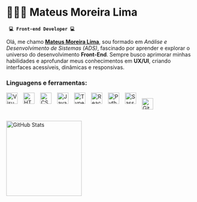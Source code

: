 # 🧑🏻‍💻 Mateus Moreira Lima

**` 💻 Front-end Developer 💻`**

Olá, me chamo **[Mateus Moreira Lima](https://www.linkedin.com/in/mateus-lima-036790184/)**, sou formado em _Análise e Desenvolvimento de Sistemas (ADS)_, fascinado por aprender e explorar o universo do desenvolvimento **Front-End**. Sempre busco aprimorar minhas habilidades e aprofundar meus conhecimentos em **UX/UI**, criando interfaces acessíveis, dinâmicas e responsivas.

### Linguagens e ferramentas:

<img
align="left"
alt="Visual Studio Code"
title="Visual Studio Code"
width="30px"
src="https://cdn.jsdelivr.net/gh/devicons/devicon/icons/vscode/vscode-original.svg"
style="padding-right:12px;"
/>

<img
align="left"
alt="HTML5"
title="HTML5"
width="30px"
src="https://cdn.jsdelivr.net/gh/devicons/devicon/icons/html5/html5-original.svg"
style="padding-right:12px;"
/>

<img
align="left"
alt="CSS3"
title="CSS3"
width="30px"
src="https://cdn.jsdelivr.net/gh/devicons/devicon/icons/css3/css3-original.svg"
style="padding-right:12px;"
/>

<img
align="left"
alt="JavaScript"
title="JavaScript"
width="30px"
src="https://cdn.jsdelivr.net/gh/devicons/devicon/icons/javascript/javascript-original.svg"
style="padding-right:12px;"
/>

<img
align="left"
alt="TypeScript"
title="TypeScript"
width="30px"
src="https://cdn.jsdelivr.net/gh/devicons/devicon/icons/typescript/typescript-original.svg"
style="padding-right:12px;"
/>

<img
align="left"
alt="React"
title="React"
width="30px"
src="https://cdn.jsdelivr.net/gh/devicons/devicon/icons/react/react-original.svg"
style="padding-right:12px;" 
/>


<img
align="left"
alt="Python"
title="Python"
width="30px"
src="https://cdn.jsdelivr.net/gh/devicons/devicon@latest/icons/python/python-original.svg"
style="padding-right:12px;" 
/>
          

<img
align="left"
alt="Sass"
title="Sass"
width="30px"
src="https://cdn.jsdelivr.net/gh/devicons/devicon/icons/sass/sass-original.svg"
style="padding-right:12px;"
/>

<img
align="left"
alt="Git"
title="Git"
width="30px"
src="https://cdn.jsdelivr.net/gh/devicons/devicon/icons/git/git-original.svg"
style="padding-right:12px;
margin-block-start:15px;"
/>

<img 
      align="left" 
      alt="GitHub Stats" 
      height="200" 
      src="https://github-readme-stats.vercel.app/api/top-langs/?username=mts-ml&theme=tokyonight&layout=compact&custom_title=Tecnologias&langs_count=9" 
      style="margin-block-start:30px"
  />
